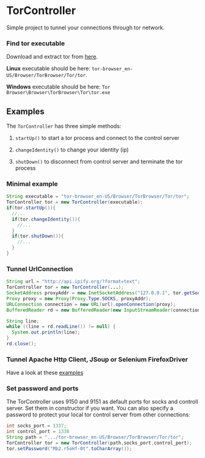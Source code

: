 # TorController

Simple project to tunnel your connections through tor network.

### Find tor executable

Download and extract tor from [here](https://www.torproject.org/projects/torbrowser.html.en).

__Linux__ executable should be here: `tor-browser_en-US/Browser/TorBrowser/Tor/tor`.

__Windows__ executable should be here: `Tor Browser\Browser\TorBrowser\Tor\tor.exe`

## Examples
The `TorController` has three simple methods:

1. `startUp()` to start a tor process and connect to the control server

2. `changeIdentity()` to change your identity (ip)

3. `shutDown()` to disconnect from control server and terminate the tor process

### Minimal example

```java
String executable = "tor-browser_en-US/Browser/TorBrowser/Tor/tor";
TorController tor = new TorController(executable);
if(tor.startUp()){
  //...
  if(tor.changeIdentity()){
    //...
  }
  if(tor.shutDown()){
    //...
  }
}
```

### Tunnel UrlConnection

```java
String url = "http://api.ipify.org/?format=text";
TorController tor = new TorController(...);
SocketAddress proxyAddr = new InetSocketAddress("127.0.0.1", tor.getSocksPort());
Proxy proxy = new Proxy(Proxy.Type.SOCKS, proxyAddr);
URLConnection connection = new URL(url).openConnection(proxy);
BufferedReader rd = new BufferedReader(new InputStreamReader(connection.getInputStream()));

String line;
while ((line = rd.readLine()) != null) {
  System.out.println(line);
}
rd.close();
```

### Tunnel Apache Http Client, JSoup or Selenium FirefoxDriver

Have a look at these [examples](https://github.com/al-eax/torcontroller/tree/master/examples)

### Set password and ports

The TorController uses 9150 and 9151 as default ports for socks and controll server. Set them in constructor if you want.
You can also specify a password to protect your local tor control server from other connections:

```java
int socks_port = 1337;
int control_port = 1338
String path = ".../tor-browser_en-US/Browser/TorBrowser/Tor/tor";
TorController tor = new TorController(path,socks_port,control_port);
tor.setPassword("Mb2.r5oHf-0t".toCharArray());
```
